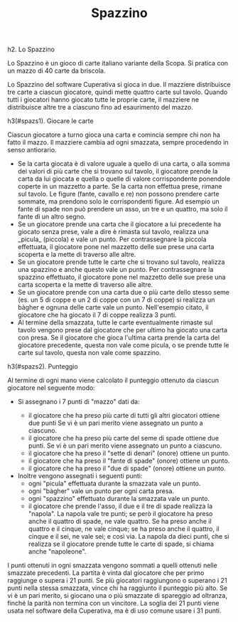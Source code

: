 ﻿---
directory_name: Progetto Cuperativa
title: Spazzino
in_menu: true
sort_info: 202
---

h2. Lo Spazzino

Lo Spazzino è un gioco di carte italiano variante della Scopa. 
Si pratica con un mazzo di 40 carte da briscola.

Lo Spazzino del software Cuperativa si gioca in due. Il mazziere distribuisce tre carte a ciascun giocatore, 
quindi mette quattro carte sul tavolo. 
Quando tutti i giocatori hanno giocato tutte le proprie carte, il mazziere ne distribuisce altre tre a 
ciascuno fino ad esaurimento del mazzo.

h3(#spazs1). Giocare le carte

Ciascun giocatore a turno gioca una carta e comincia sempre chi non ha fatto il mazzo. Il mazziere cambia ad ogni smazzata, 
sempre procedendo in senso antiorario.

<ul>
  <li> Se la carta giocata è di valore uguale a quello di una carta, o alla somma dei valori di più carte 
che si trovano sul tavolo, il giocatore
prende la carta da lui giocata e quella o quelle di valore corrispondente ponendole coperte in un 
mazzetto a parte. Se la carta non effettua prese, rimane sul tavolo. 
Le figure (fante, cavallo e re) non possono prendere carte sommate, ma prendono solo le corrispondenti figure. 
Ad esempio un fante di spade non può prendere un asso, un tre e un quattro, ma solo il fante di un altro segno.</li>
  <li> Se un giocatore prende una carta che il giocatore a lui precedente ha giocato senza prese, vale a dire è rimasta sul tavolo,
realizza una _picula_ (piccola) e vale un punto. Per contrassegnare la piccola effettuata, 
il giocatore pone nel mazzetto delle sue prese una carta scoperta e la mette di traverso alle altre. </li>
  <li> Se un giocatore prende tutte le carte che si trovano sul tavolo, realizza una spazzino e anche 
questo vale un punto. Per contrassegnare la spazzino effettuato, il giocatore pone nel mazzetto delle 
sue prese una carta scoperta e la mette di traverso alle altre. </li>
  <li> Se un giocatore prende con una carta due o più carte dello stesso seme (es. un 5 di coppe e un 
2 di coppe con un 7 di coppe) si realizza un bàgher e ognuna delle carte vale un punto. 
Nell'esempio citato, il giocatore che ha giocato il 7 di coppe realizza 3 punti. </li>
  <li> Al termine della smazzata, tutte le carte eventualmente rimaste sul tavolo
  vengono prese dal giocatore che per ultimo ha giocato una carta con presa. Se il
  giocatore che gioca l'ultima carta prende la carta del giocatore precedente,
  questa non vale come picula, o se prende tutte le carte sul tavolo, questa non
  vale come spazzino.</li> 
</ul>

h3(#spazs2). Punteggio

Al termine di ogni mano viene calcolato il punteggio ottenuto da ciascun giocatore nel seguente modo:

<ul>
  <li> Si assegnano i 7 punti di "mazzo" dati da:</li>
  <ul>
    <li> il giocatore che ha preso più carte di tutti gli altri giocatori ottiene due punti
       Se vi è un pari merito viene assegnato un punto a ciascuno.</li>
    <li> il giocatore che ha preso più carte del seme di spade ottiene due punti. Se vi è un pari merito viene assegnato un punto a ciascuno. </li>
    <li> il giocatore che ha preso il "sette di denari" (onore) ottiene un punto.</li>
    <li> il giocatore che ha preso il "fante di spade" (onore) ottiene un punto.</li>
    <li> il giocatore che ha preso il "due di spade" (onore) ottiene un punto.</li>
  </ul>

  <li> Inoltre vengono assegnati i seguenti punti:
    <ul>
    <li> ogni "picula" effettuata durante la smazzata vale un punto.</li>
    <li> ogni "bàgher" vale un punto per ogni carta presa.</li>
    <li> ogni "spazzino" effettuato durante la smazzata vale un punto.</li>
    <li> il giocatore che prende l'asso, il due e il tre di spade realizza la "napola". 
		  La napola vale tre punti; se però il giocatore ha preso anche il quattro di spade, 
		  ne vale quattro. Se ha preso anche il quattro e il cinque, ne vale cinque; 
		  se ha preso anche il quattro, il cinque e il sei, ne vale sei; e così via. 
		  La napola da dieci punti, che si realizza se il giocatore prende tutte le carte di spade, 
		  si chiama anche "napoleone".</li>
     </ul>
</ul>

I punti ottenuti in ogni smazzata vengono sommati a quelli ottenuti nelle smazzate precedenti.
La partita è vinta dal giocatore che per primo raggiunge o supera i 21 punti. 
Se più giocatori raggiungono o superano i 21 punti nella stessa smazzata, vince chi ha raggiunto il punteggio più alto. 
Se vi è un pari merito, si giocano una o più smazzate di spareggio ad oltranza, finché la parità non termina con un vincitore.
La soglia dei 21 punti viene usata nel software della Cuperativa, ma è di uso comune usare i 31 punti.

